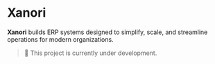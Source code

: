 # Xanori

**Xanori** builds ERP systems designed to simplify, scale, and streamline operations for modern organizations.

> 🚧 This project is currently under development.
